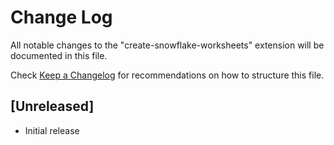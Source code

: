 # Change Log

All notable changes to the "create-snowflake-worksheets" extension will be documented in this file.

Check [Keep a Changelog](http://keepachangelog.com/) for recommendations on how to structure this file.

## [Unreleased]

- Initial release